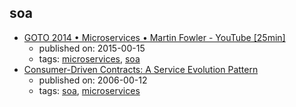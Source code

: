 soa 
---
* [GOTO 2014 • Microservices • Martin Fowler - YouTube [25min]](https://www.youtube.com/watch?v=wgdBVIX9ifA&t=1s)
    * published on: 2015-00-15
    * tags: [microservices](../tags/microservices.md), [soa](../tags/soa.md)
* [Consumer-Driven Contracts: A Service Evolution Pattern](https://martinfowler.com/articles/consumerDrivenContracts.html)
    * published on: 2006-00-12
    * tags: [soa](../tags/soa.md), [microservices](../tags/microservices.md)
